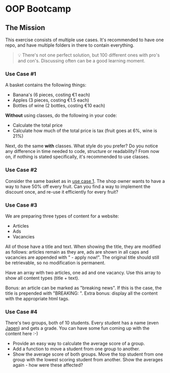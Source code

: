 # OOP Bootcamp

## The Mission

This exercise consists of multiple use cases.
It's recommended to have one repo, and have multiple folders in there to contain everything.

> 💡 There's not one perfect solution, but 100 different ones with pro's and con's. Discussing often can be a good learning moment.

### Use Case #1

A basket contains the following things:
- Banana's (6 pieces, costing €1 each)
- Apples (3 pieces, costing €1.5 each)
- Bottles of wine (2 bottles, costing €10 each)

**Without** using classes, do the following in your code:
- Calculate the total price
- Calculate how much of the total price is tax (fruit goes at 6%, wine is 21%)

Next, do the same **with** classes.
What style do you prefer? Do you notice any difference in time needed to code, structure or readability?
From now on, if nothing is stated specifically, it's recommended to use classes.

### Use Case #2

Consider the same basket as in [use case 1](#use-case-1).
The shop owner wants to have a way to have 50% off every fruit.
Can you find a way to implement the discount once, and re-use it efficiently for every fruit?

### Use Case #3

We are preparing three types of content for a website:
- Articles
- Ads
- Vacancies

All of those have a title and text.
When showing the title, they are modified as follows: articles remain as they are, ads are shown in all caps and vacancies are appended with " - apply now!". The original title should still be retrievable, so no modification is permanent.

Have an array with two articles, one ad and one vacancy.
Use this array to show all content types (title + text).

Bonus: an article can be marked as "breaking news". If this is the case, the title is prepended with "BREAKING: ".
Extra bonus: display all the content with the appropriate html tags.

### Use Case #4

There's two groups, both of 10 students.
Every student has a name (even [Jaqen](https://gameofthrones.fandom.com/wiki/Jaqen_H%27ghar)) and gets a grade.
You can have some fun coming up with the content here :-)

- Provide an easy way to calculate the average score of a group.
- Add a function to move a student from one group to another.
- Show the average score of both groups. Move the top student from one group with the lowest scoring student from another. Show the averages again - how were these affected?

